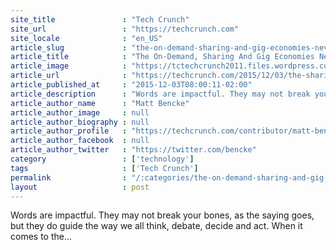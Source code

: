 ```yaml
---
site_title               : "Tech Crunch"
site_url                 : "https://techcrunch.com"
site_locale              : "en_US"
article_slug             : "the-on-demand-sharing-and-gig-economies-never-existed-so-stop-pretending-they-did"
article_title            : "The On-Demand, Sharing And Gig Economies Never Existed, So Stop Pretending They Did"
article_image            : "https://tctechcrunch2011.files.wordpress.com/2014/12/sharing.jpg?w=764&h=400&crop=1"
article_url              : "https://techcrunch.com/2015/12/03/the-sharing-and-gig-economies-never-existed-so-stop-pretending-they-did/"
article_published_at     : "2015-12-03T08:00:11-02:00"
article_description      : "Words are impactful. They may not break your bones, as the saying goes, but they do guide the way we all think, debate, decide and act. When it comes to the..."
article_author_name      : "Matt Bencke"
article_author_image     : null
article_author_biography : null
article_author_profile   : "https://techcrunch.com/contributor/matt-bencke/"
article_author_facebook  : null
article_author_twitter   : "https://twitter.com/bencke"
category                 : ['technology']
tags                     : ['Tech Crunch']
permalink                : "/:categories/the-on-demand-sharing-and-gig-economies-never-existed-so-stop-pretending-they-did/"
layout                   : post
---
```


Words are impactful. They may not break your bones, as the saying goes, but they do guide the way we all think, debate, decide and act. When it comes to the...
